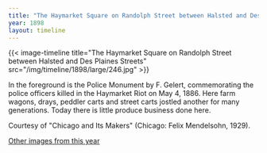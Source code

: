 ```yaml
---
title: "The Haymarket Square on Randolph Street between Halsted and Des Plaines Streets"
year: 1898
layout: timeline
---
```


{{< image-timeline title="The Haymarket Square on Randolph Street between Halsted and Des Plaines Streets" src="/img/timeline/1898/large/246.jpg" >}}


In the foreground is the Police Monument by F. Gelert, commemorating the police officers killed in the Haymarket Riot on May 4, 1886. Here farm wagons, drays, peddler carts and street carts jostled another for many generations. Today there is little produce business done here. 

Courtesy of "Chicago and Its Makers" (Chicago: Felix Mendelsohn, 1929).  

[Other images from this year](/historical/timeline/1898)